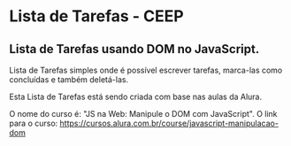 # Lista de Tarefas - CEEP
## Lista de Tarefas usando DOM no JavaScript.

Lista de Tarefas simples onde é possível escrever tarefas, marca-las como concluídas e também deletá-las.

Esta Lista de Tarefas está sendo criada com base nas aulas da Alura.

O nome do curso é: "JS na Web: Manipule o DOM com JavaScript".
O link para o curso: https://cursos.alura.com.br/course/javascript-manipulacao-dom

